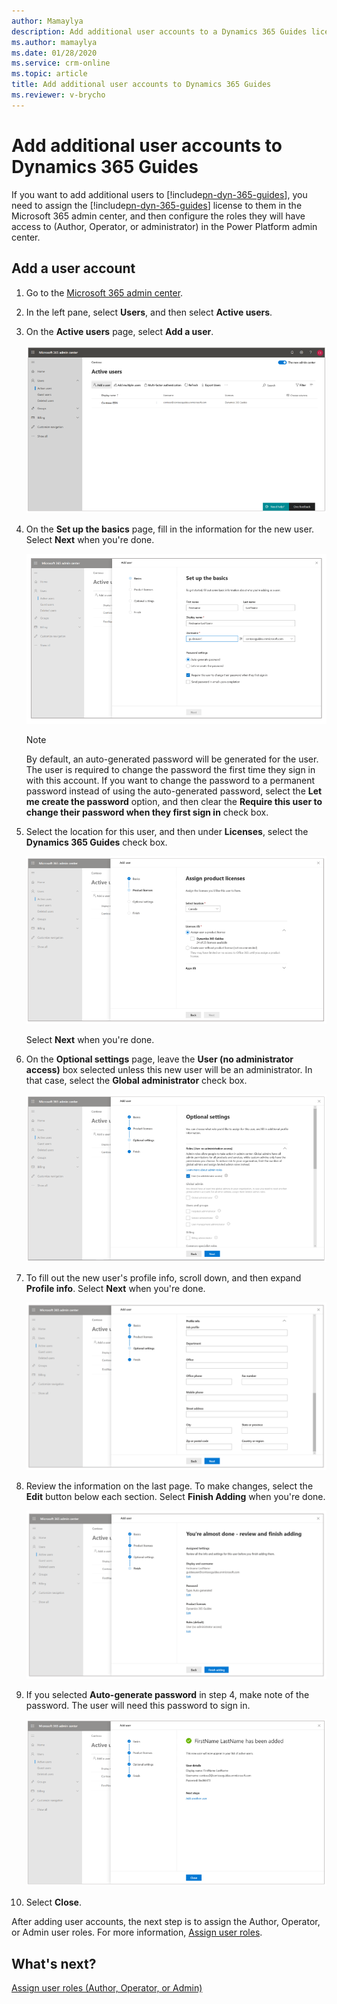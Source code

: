 ```yaml
---
author: Mamaylya
description: Add additional user accounts to a Dynamics 365 Guides license
ms.author: mamaylya
ms.date: 01/28/2020
ms.service: crm-online
ms.topic: article
title: Add additional user accounts to Dynamics 365 Guides
ms.reviewer: v-brycho
---
```


# Add additional user accounts to Dynamics 365 Guides

If you want to add additional users to [!include[pn-dyn-365-guides](../includes/pn-dyn-365-guides.md)], you need to assign the [!include[pn-dyn-365-guides](../includes/pn-dyn-365-guides.md)] license to them in the Microsoft 365 admin center, and then configure the roles they will have access to (Author, Operator, or administrator) in the Power Platform admin center.

## Add a user account

1. Go to the [Microsoft 365 admin center](https://admin.microsoft.com/AdminPortal/Home).

2. In the left pane, select **Users**, and then select **Active users**. 

3. On the **Active users** page, select **Add a user**.

   ![Add a user command](media/add-additional-user.png "Add a user command") 

4. On the **Set up the basics** page, fill in the information for the new user. Select **Next** when you're done.

   ![Set up the basics page](media/setup-basics.png "Set up the basics page")

   > [!NOTE]
   > By default, an auto-generated password will be generated for the user. The user is required to change the password the first time they sign in with this account. If you want to change the password to a permanent password instead of using the auto-generated password, select the **Let me create the password** option, and then clear the **Require this user to change their password when they first sign in** check box. 
 
5. Select the location for this user, and then under **Licenses**, select the **Dynamics 365 Guides** check box. 

    ![Dynamics 365 Guides check box](media/assign-license-user.png "Dynamics 365 Guides check box") 

     Select **Next** when you're done.
   
6. On the **Optional settings** page, leave the **User (no administrator access)** box selected unless this new user will be an administrator. In that case, select the **Global administrator** check box. 

   ![Optional settings page](media/user-optional-settings.png "Optional settings page") 
   
7. To fill out the new user's profile info, scroll down, and then expand **Profile info**. Select **Next** when you're done.
   
   ![Expanded Profile info](media/expanded-profile-info.png "Expanded Profile info")
   
8. Review the information on the last page. To make changes, select the **Edit** button below each section. Select **Finish Adding** when you're done.

   ![Review page with Edit buttons](media/review-page.png "Review page with Edit buttons")

8. If you selected **Auto-generate password** in step 4, make note of the password. The user will need this password to sign in.

   ![Auto-generated password](media/review-user-settings.png "Auto-generated password") 
   
9. Select **Close**.

After adding user accounts, the next step is to assign the Author, Operator, or Admin user roles. For more information, [Assign user roles](assign-role.md).

## What's next?

[Assign user roles (Author, Operator, or Admin)](assign-role.md)
      

